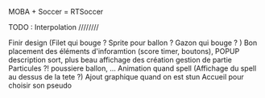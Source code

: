 MOBA + Soccer = RTSoccer

TODO :
Interpolation ////////

Finir design (Filet qui bouge ? Sprite pour ballon ? Gazon qui bouge ? ) Bon placement des éléments d'inforamtion (score timer, boutons), POPUP description sort, plus beau affichage des création gestion de partie
Particules ?! poussiere ballon, ...
Animation quand spell (Affichage du spell au dessus de la tete ?)
Ajout graphique quand on est stun
Accueil pour choisir son pseudo
